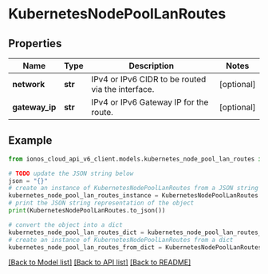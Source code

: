# KubernetesNodePoolLanRoutes


## Properties

Name | Type | Description | Notes
------------ | ------------- | ------------- | -------------
**network** | **str** | IPv4 or IPv6 CIDR to be routed via the interface. | [optional] 
**gateway_ip** | **str** | IPv4 or IPv6 Gateway IP for the route. | [optional] 

## Example

```python
from ionos_cloud_api_v6_client.models.kubernetes_node_pool_lan_routes import KubernetesNodePoolLanRoutes

# TODO update the JSON string below
json = "{}"
# create an instance of KubernetesNodePoolLanRoutes from a JSON string
kubernetes_node_pool_lan_routes_instance = KubernetesNodePoolLanRoutes.from_json(json)
# print the JSON string representation of the object
print(KubernetesNodePoolLanRoutes.to_json())

# convert the object into a dict
kubernetes_node_pool_lan_routes_dict = kubernetes_node_pool_lan_routes_instance.to_dict()
# create an instance of KubernetesNodePoolLanRoutes from a dict
kubernetes_node_pool_lan_routes_from_dict = KubernetesNodePoolLanRoutes.from_dict(kubernetes_node_pool_lan_routes_dict)
```
[[Back to Model list]](../README.md#documentation-for-models) [[Back to API list]](../README.md#documentation-for-api-endpoints) [[Back to README]](../README.md)


